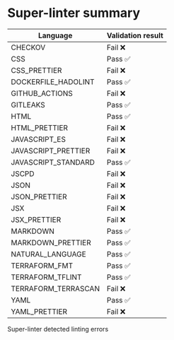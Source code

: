 # Super-linter summary

| Language            | Validation result |
| ------------------- | ----------------- |
| CHECKOV             | Fail ❌           |
| CSS                 | Pass ✅           |
| CSS_PRETTIER        | Fail ❌           |
| DOCKERFILE_HADOLINT | Pass ✅           |
| GITHUB_ACTIONS      | Fail ❌           |
| GITLEAKS            | Pass ✅           |
| HTML                | Pass ✅           |
| HTML_PRETTIER       | Fail ❌           |
| JAVASCRIPT_ES       | Fail ❌           |
| JAVASCRIPT_PRETTIER | Fail ❌           |
| JAVASCRIPT_STANDARD | Pass ✅           |
| JSCPD               | Fail ❌           |
| JSON                | Fail ❌           |
| JSON_PRETTIER       | Fail ❌           |
| JSX                 | Fail ❌           |
| JSX_PRETTIER        | Fail ❌           |
| MARKDOWN            | Pass ✅           |
| MARKDOWN_PRETTIER   | Pass ✅           |
| NATURAL_LANGUAGE    | Pass ✅           |
| TERRAFORM_FMT       | Pass ✅           |
| TERRAFORM_TFLINT    | Pass ✅           |
| TERRAFORM_TERRASCAN | Fail ❌           |
| YAML                | Pass ✅           |
| YAML_PRETTIER       | Fail ❌           |

Super-linter detected linting errors
